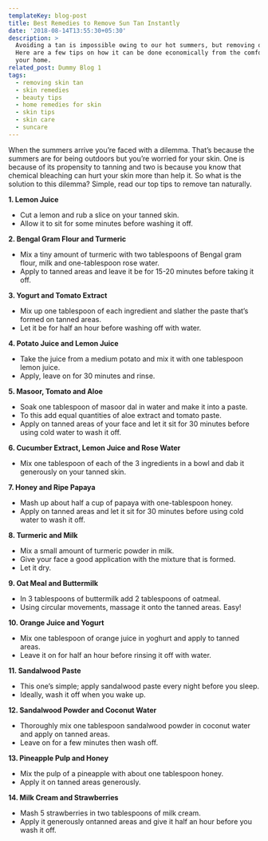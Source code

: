 ```yaml
---
templateKey: blog-post
title: Best Remedies to Remove Sun Tan Instantly
date: '2018-08-14T13:55:30+05:30'
description: >
  Avoiding a tan is impossible owing to our hot summers, but removing one isn’t.
  Here are a few tips on how it can be done economically from the comfort of
  your home.
related_post: Dummy Blog 1
tags:
  - removing skin tan
  - skin remedies
  - beauty tips
  - home remedies for skin
  - skin tips
  - skin care
  - suncare
---
```

When the summers arrive you’re faced with a dilemma. That’s because the summers are for being outdoors but you’re worried for your skin. One is because of its propensity to tanning and two is because you know that chemical bleaching can hurt your skin more than help it. So what is the solution to this dilemma? Simple, read our top tips to remove tan naturally.

**1. Lemon Juice**

* 	Cut a lemon and rub a slice on your tanned skin.
* 	Allow it to sit for some minutes before washing it off.

**2. Bengal Gram Flour and Turmeric**

* 	Mix a tiny amount of turmeric with two tablespoons of Bengal gram flour, milk and one-tablespoon rose water.
* 	Apply to tanned areas and leave it be for 15-20 minutes before taking it off.

**3. Yogurt and Tomato Extract**

* 	Mix up one tablespoon of each ingredient and slather the paste that’s formed on tanned areas.
* 	Let it be for half an hour before washing off with water.

**4. Potato Juice and Lemon Juice**

* 	Take the juice from a medium potato and mix it with one tablespoon lemon juice.
* 	Apply, leave on for 30 minutes and rinse.

**5. Masoor, Tomato and Aloe**

* 	Soak one tablespoon of masoor dal in water and make it into a paste.
* 	To this add equal quantities of aloe extract and tomato paste.
* 	Apply on tanned areas of your face and let it sit for 30 minutes before using cold water to wash it off.

**6. Cucumber Extract, Lemon Juice and Rose Water**

* 	Mix one tablespoon of each of the 3 ingredients in a bowl and dab it generously on your tanned skin.

**7. Honey and Ripe Papaya**

* 	Mash up about half a cup of papaya with one-tablespoon honey.
* 	Apply on tanned areas and let it sit for 30 minutes before using cold water to wash it off.

**8. Turmeric and Milk**

* 	Mix a small amount of turmeric powder in milk.
* 	Give your face a good application with the mixture that is formed.
* 	Let it dry.

**9. Oat Meal and Buttermilk**

* 	In 3 tablespoons of buttermilk add 2 tablespoons of oatmeal.
* 	Using circular movements, massage it onto the tanned areas. Easy!

**10. Orange Juice and Yogurt**

* 	Mix one tablespoon of orange juice in yoghurt and apply to tanned areas.
* 	Leave it on for half an hour before rinsing it off with water.

**11. Sandalwood Paste**

* 	This one’s simple; apply sandalwood paste every night before you sleep.
* 	Ideally, wash it off when you wake up.

**12. Sandalwood Powder and Coconut Water**

* 	Thoroughly mix one tablespoon sandalwood powder in coconut water and apply on tanned areas.
* 	Leave on for a few minutes then wash off.

**13. Pineapple Pulp and Honey**

* 	Mix the pulp of a pineapple with about one tablespoon honey.
* 	Apply it on tanned areas generously.

**14. Milk Cream and Strawberries**

* 	Mash 5 strawberries in two tablespoons of milk cream.
* 	Apply it generously ontanned areas and give it half an hour before you wash it off.
